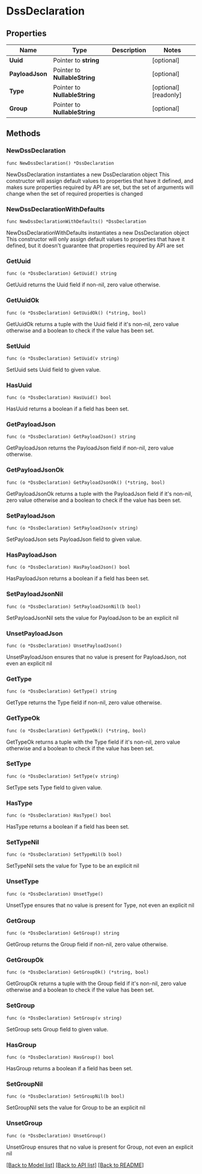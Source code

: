 # DssDeclaration

## Properties

Name | Type | Description | Notes
------------ | ------------- | ------------- | -------------
**Uuid** | Pointer to **string** |  | [optional] 
**PayloadJson** | Pointer to **NullableString** |  | [optional] 
**Type** | Pointer to **NullableString** |  | [optional] [readonly] 
**Group** | Pointer to **NullableString** |  | [optional] 

## Methods

### NewDssDeclaration

`func NewDssDeclaration() *DssDeclaration`

NewDssDeclaration instantiates a new DssDeclaration object
This constructor will assign default values to properties that have it defined,
and makes sure properties required by API are set, but the set of arguments
will change when the set of required properties is changed

### NewDssDeclarationWithDefaults

`func NewDssDeclarationWithDefaults() *DssDeclaration`

NewDssDeclarationWithDefaults instantiates a new DssDeclaration object
This constructor will only assign default values to properties that have it defined,
but it doesn't guarantee that properties required by API are set

### GetUuid

`func (o *DssDeclaration) GetUuid() string`

GetUuid returns the Uuid field if non-nil, zero value otherwise.

### GetUuidOk

`func (o *DssDeclaration) GetUuidOk() (*string, bool)`

GetUuidOk returns a tuple with the Uuid field if it's non-nil, zero value otherwise
and a boolean to check if the value has been set.

### SetUuid

`func (o *DssDeclaration) SetUuid(v string)`

SetUuid sets Uuid field to given value.

### HasUuid

`func (o *DssDeclaration) HasUuid() bool`

HasUuid returns a boolean if a field has been set.

### GetPayloadJson

`func (o *DssDeclaration) GetPayloadJson() string`

GetPayloadJson returns the PayloadJson field if non-nil, zero value otherwise.

### GetPayloadJsonOk

`func (o *DssDeclaration) GetPayloadJsonOk() (*string, bool)`

GetPayloadJsonOk returns a tuple with the PayloadJson field if it's non-nil, zero value otherwise
and a boolean to check if the value has been set.

### SetPayloadJson

`func (o *DssDeclaration) SetPayloadJson(v string)`

SetPayloadJson sets PayloadJson field to given value.

### HasPayloadJson

`func (o *DssDeclaration) HasPayloadJson() bool`

HasPayloadJson returns a boolean if a field has been set.

### SetPayloadJsonNil

`func (o *DssDeclaration) SetPayloadJsonNil(b bool)`

 SetPayloadJsonNil sets the value for PayloadJson to be an explicit nil

### UnsetPayloadJson
`func (o *DssDeclaration) UnsetPayloadJson()`

UnsetPayloadJson ensures that no value is present for PayloadJson, not even an explicit nil
### GetType

`func (o *DssDeclaration) GetType() string`

GetType returns the Type field if non-nil, zero value otherwise.

### GetTypeOk

`func (o *DssDeclaration) GetTypeOk() (*string, bool)`

GetTypeOk returns a tuple with the Type field if it's non-nil, zero value otherwise
and a boolean to check if the value has been set.

### SetType

`func (o *DssDeclaration) SetType(v string)`

SetType sets Type field to given value.

### HasType

`func (o *DssDeclaration) HasType() bool`

HasType returns a boolean if a field has been set.

### SetTypeNil

`func (o *DssDeclaration) SetTypeNil(b bool)`

 SetTypeNil sets the value for Type to be an explicit nil

### UnsetType
`func (o *DssDeclaration) UnsetType()`

UnsetType ensures that no value is present for Type, not even an explicit nil
### GetGroup

`func (o *DssDeclaration) GetGroup() string`

GetGroup returns the Group field if non-nil, zero value otherwise.

### GetGroupOk

`func (o *DssDeclaration) GetGroupOk() (*string, bool)`

GetGroupOk returns a tuple with the Group field if it's non-nil, zero value otherwise
and a boolean to check if the value has been set.

### SetGroup

`func (o *DssDeclaration) SetGroup(v string)`

SetGroup sets Group field to given value.

### HasGroup

`func (o *DssDeclaration) HasGroup() bool`

HasGroup returns a boolean if a field has been set.

### SetGroupNil

`func (o *DssDeclaration) SetGroupNil(b bool)`

 SetGroupNil sets the value for Group to be an explicit nil

### UnsetGroup
`func (o *DssDeclaration) UnsetGroup()`

UnsetGroup ensures that no value is present for Group, not even an explicit nil

[[Back to Model list]](../README.md#documentation-for-models) [[Back to API list]](../README.md#documentation-for-api-endpoints) [[Back to README]](../README.md)


